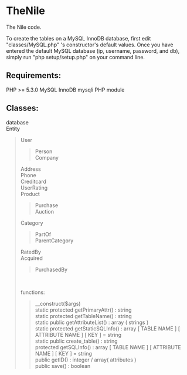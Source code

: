 # TheNile
The Nile code.

To create the tables on a MySQL InnoDB database, first edit "classes/MySQL.php" 's constructor's default values.
Once you have entered the default MySQL database (ip, username, password, and db), simply run "php setup/setup.php" on your command line.

## Requirements:
PHP >= 5.3.0
MySQL InnoDB
mysqli PHP module

## Classes:
database<br />
Entity<br />
<blockquote>	User<br />
	<blockquote>	Person<br />
		Company</blockquote>
	Address<br />
	Phone<br />
	Creditcard<br />
	UserRating<br />
	Product<br />
	<blockquote>	Purchase<br />
		Auction</blockquote>
	Category<br />
	<blockquote>	PartOf<br />
		ParentCategory</blockquote>
	RatedBy<br />
	Acquired<br />
	<blockquote>	PurchasedBy</blockquote><br />


functions:<br />
<blockquote>
	__construct($args)<br />
	static protected getPrimaryAttr() : string<br />
	static protected getTableName() : string<br />
	static public getAttributeList() : array ( strings )<br />
	static protected getStaticSQLInfo() : array [ TABLE NAME ] [ ATTRIBUTE NAME ] [ KEY ] = string<br />
	static public create_table() : string<br />
	protected getSQLInfo() : array [ TABLE NAME ] [ ATTRIBUTE NAME ] [ KEY ] = string<br />
	public getID() : integer / array( attributes )<br />
	public save() : boolean<br />
</blockquote>
    

